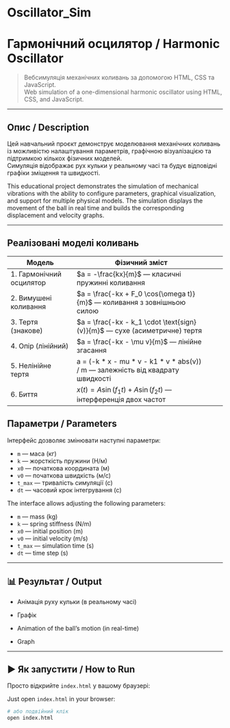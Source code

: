 # Oscillator_Sim

# Гармонічний осцилятор / Harmonic Oscillator

> Вебсимуляція механічних коливань за допомогою HTML, CSS та JavaScript.  
> Web simulation of a one-dimensional harmonic oscillator using HTML, CSS, and JavaScript.

---

## Опис / Description

Цей навчальний проєкт демонструє моделювання механічних коливань із можливістю налаштування параметрів, графічною візуалізацією та підтримкою кількох фізичних моделей.  
Симуляція відображає рух кульки у реальному часі та будує відповідні графіки зміщення та швидкості.

This educational project demonstrates the simulation of mechanical vibrations with the ability to configure parameters, graphical visualization, and support for multiple physical models. 
The simulation displays the movement of the ball in real time and builds the corresponding displacement and velocity graphs.

---

## Реалізовані моделі коливань

| Модель                   | Фізичний зміст                                                                           |   |                                            |
| ------------------------ | ---------------------------------------------------------------------------------------- | - | ------------------------------------------ |
| 1. Гармонічний осцилятор | $a = -\frac{kx}{m}$ — класичні пружинні коливання                                        |   |                                            |
| 2. Вимушені коливання    | $a = \frac{-kx + F_0 \cos(\omega t)}{m}$ — коливання з зовнішньою силою                  |   |                                            |
| 3. Тертя (знакове)       | $a = \frac{-kx - k_1 \cdot \text{sign}(v)}{m}$ — сухе (асиметричне) тертя                |   |                                            |
| 4. Опір (лінійний)       | $a = \frac{-kx - \mu v}{m}$ — лінійне згасання                                           |   |                                            |
| 5. Нелінійне тертя       | a = (-k * x - mu * v - k1 * v * abs(v)) / m — залежність від квадрату швидкості          |   |                                            |
| 6. Биття                 | $x(t) = A \sin(f_1 t) + A \sin(f_2 t)$ — інтерференція двох частот                       |   |                                            |


## Параметри / Parameters

Інтерфейс дозволяє змінювати наступні параметри:

- `m` — маса (кг)  
- `k` — жорсткість пружини (Н/м)  
- `x0` — початкова координата (м)  
- `v0` — початкова швидкість (м/с)  
- `t_max` — тривалість симуляції (с)  
- `dt` — часовий крок інтегрування (с)

The interface allows adjusting the following parameters:

- `m` — mass (kg)  
- `k` — spring stiffness (N/m)  
- `x0` — initial position (m)  
- `v0` — initial velocity (m/s)  
- `t_max` — simulation time (s)  
- `dt` — time step (s)

---

## 📊 Результат / Output

- Анімація руху кульки (в реальному часі)  
- Графік

- Animation of the ball’s motion (in real-time)  
- Graph

---

## ▶️ Як запустити / How to Run

Просто відкрийте `index.html` у вашому браузері:

Just open `index.html` in your browser:

```bash
# або подвійний клік
open index.html
